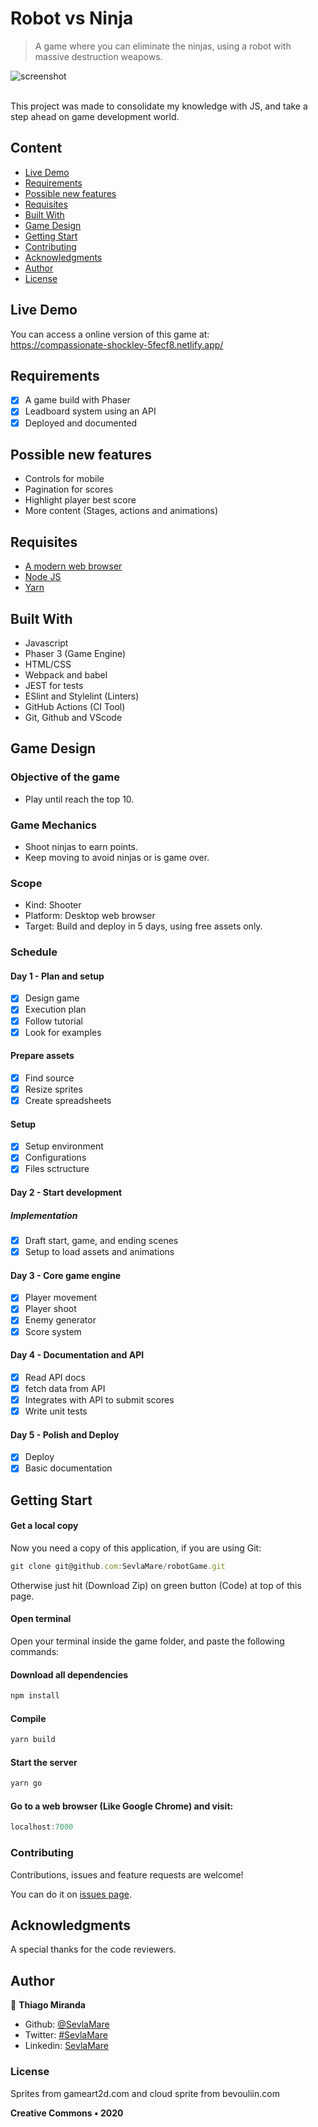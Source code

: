 # Robot vs Ninja
> A game where you can eliminate the ninjas, using a robot with massive destruction weapows.

![screenshot](doc/screenshot.png)

<br>This project was made to consolidate my knowledge with JS, and take a step ahead on game development world.<br>

## Content

* [Live Demo](#live-demo)
* [Requirements](#requirements)
* [Possible new features](possible-new-features)
* [Requisites](#built-with)
* [Built With](#built-with)
* [Game Design](#game-design)
* [Getting Start](#getting-start)
* [Contributing](#contributing)
* [Acknowledgments](#acknowledgments)
* [Author](#author)
* [License](#license)

## Live Demo
You can access a online version of this game at:<br>
https://compassionate-shockley-5fecf8.netlify.app/

## Requirements
- [x] A game build with Phaser 
- [x] Leadboard system using an API
- [x] Deployed and documented

## Possible new features
- Controls for mobile
- Pagination for scores
- Highlight player best score
- More content (Stages, actions and animations)

## Requisites
* [A modern web browser](https://www.google.com/chrome/)
* [Node JS](https://nodejs.org/en/download/)
* [Yarn](https://classic.yarnpkg.com/en/docs/install/#windows-stable)

## Built With

- Javascript<br>
- Phaser 3 (Game Engine)<br>
- HTML/CSS <br>
- Webpack and babel <br>
- JEST for tests <br>
- ESlint and Stylelint (Linters) <br>
- GitHub Actions (CI Tool) <br>
- Git, Github and VScode <br>

## Game Design

### Objective of the game
* Play until reach the top 10.

### Game Mechanics
* Shoot ninjas to earn points.
* Keep moving to avoid ninjas or is game over.

### Scope
* Kind: Shooter
* Platform: Desktop web browser
* Target: Build and deploy in 5 days, using free assets only.

### Schedule
#### Day 1 - Plan and setup
- [x] Design game
- [x] Execution plan
- [x] Follow tutorial
- [x] Look for examples

#### Prepare assets
- [x] Find source
- [x] Resize sprites
- [x] Create spreadsheets

#### Setup
- [x] Setup environment
- [x] Configurations
- [x] Files sctructure

#### Day 2 - Start development
##### Implementation
- [x] Draft start, game, and ending scenes
- [x] Setup to load assets and animations

#### Day 3 - Core game engine
- [x] Player movement
- [x] Player shoot
- [x] Enemy generator
- [x] Score system

#### Day 4 - Documentation and API
- [x] Read API docs
- [x] fetch data from API
- [x] Integrates with API to submit scores
- [x] Write unit tests

#### Day 5 - Polish and Deploy
- [x] Deploy
- [x] Basic documentation

## Getting Start

#### Get a local copy
Now you need a copy of this application, if you are using Git:
```js
git clone git@github.com:SevlaMare/robotGame.git
```
Otherwise just hit (Download Zip) on green button (Code) at top of this page.

#### Open terminal
Open your terminal inside the game folder, and paste the following commands:

#### Download all dependencies
```js
npm install
```

#### Compile
```js
yarn build
```

#### Start the server
```js
yarn go
```

#### Go to a web browser (Like Google Chrome) and visit:
```js
localhost:7000
```

### Contributing

Contributions, issues and feature requests are welcome!

You can do it on [issues page](issues/).

## Acknowledgments

A special thanks for the code reviewers.

## Author

👤 **Thiago Miranda**

- Github: [@SevlaMare](https://github.com/SevlaMare)
- Twitter: [#SevlaMare](https://twitter.com/SevlaMare)
- Linkedin: [SevlaMare](https://www.linkedin.com/in/sevla-mare)

### License
Sprites from gameart2d.com and cloud sprite from bevouliin.com

<strong>Creative Commons • 2020</strong>
